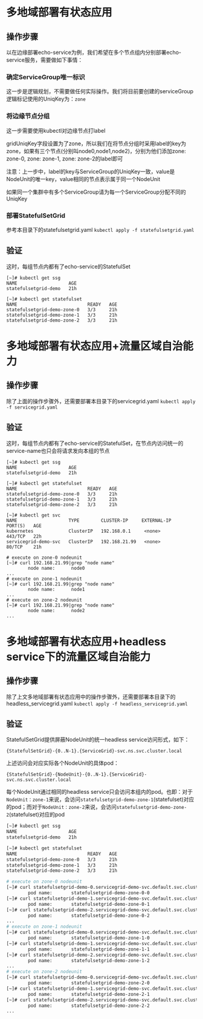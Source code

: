 # 多地域部署有状态应用

## 操作步骤

以在边缘部署echo-service为例，我们希望在多个节点组内分别部署echo-service服务，需要做如下事情：

### 确定ServiceGroup唯一标识

这一步是逻辑规划，不需要做任何实际操作。我们将目前要创建的serviceGroup逻辑标记使用的UniqKey为：`zone`

### 将边缘节点分组

这一步需要使用kubectl对边缘节点打label

gridUniqKey字段设置为了zone，所以我们在将节点分组时采用label的key为zone，如果有三个节点(分别叫node0,node1,node2)，分别为他们添加zone: zone-0, zone: zone-1, zone: zone-2的label即可

注意：上一步中，label的key与ServiceGroup的UniqKey一致，value是NodeUnit的唯一key，value相同的节点表示属于同一个NodeUnit

如果同一个集群中有多个ServiceGroup请为每一个ServiceGroup分配不同的UniqKey

### 部署StatefulSetGrid
参考本目录下的statefulsetgrid.yaml
`kubectl apply -f statefulsetgrid.yaml`

## 验证
这时，每组节点内都有了echo-service的StatefulSet
```
[~]# kubectl get ssg
NAME                   AGE
statefulsetgrid-demo   21h

[~]# kubectl get statefulset
NAME                          READY   AGE
statefulsetgrid-demo-zone-0   3/3     21h
statefulsetgrid-demo-zone-1   3/3     21h
statefulsetgrid-demo-zone-2   3/3     21h
```


# 多地域部署有状态应用+流量区域自治能力

## 操作步骤
除了上面的操作步骤外，还需要部署本目录下的servicegrid.yaml
`kubectl apply -f servicegrid.yaml`

## 验证
这时，每组节点内都有了echo-service的StatefulSet，在节点内访问统一的service-name也只会将请求发向本组的节点
```
[~]# kubectl get ssg
NAME                   AGE
statefulsetgrid-demo   21h

[~]# kubectl get statefulset
NAME                          READY   AGE
statefulsetgrid-demo-zone-0   3/3     21h
statefulsetgrid-demo-zone-1   3/3     21h
statefulsetgrid-demo-zone-2   3/3     21h

[~]# kubectl get svc
NAME                   TYPE        CLUSTER-IP     EXTERNAL-IP   PORT(S)   AGE
kubernetes             ClusterIP   192.168.0.1     <none>        443/TCP   22h
servicegrid-demo-svc   ClusterIP   192.168.21.99   <none>        80/TCP    21h

# execute on zone-0 nodeunit
[~]# curl 192.168.21.99|grep "node name"
        node name:      node0
...
# execute on zone-1 nodeunit
[~]# curl 192.168.21.99|grep "node name"
        node name:      node1
...
# execute on zone-2 nodeunit
[~]# curl 192.168.21.99|grep "node name"
        node name:      node2
...
```

# 多地域部署有状态应用+headless service下的流量区域自治能力

## 操作步骤
除了上文多地域部署有状态应用中的操作步骤外，还需要部署本目录下的headless_servicegrid.yaml
`kubectl apply -f headless_servicegrid.yaml`

## 验证
StatefulSetGrid提供屏蔽NodeUnit的统一headless service访问形式，如下：

```
{StatefulSetGrid}-{0..N-1}.{ServiceGrid}-svc.ns.svc.cluster.local
```

上述访问会对应实际各个NodeUnit的具体pod：

```
{StatefulSetGrid}-{NodeUnit}-{0..N-1}.{ServiceGrid}-svc.ns.svc.cluster.local
```

每个NodeUnit通过相同的headless service只会访问本组内的pod。也即：对于`NodeUnit：zone-1`来说，会访问`statefulsetgrid-demo-zone-1`(statefulset)对应的pod；而对于`NodeUnit：zone-2`来说，会访问`statefulsetgrid-demo-zone-2`(statefulset)对应的pod

```bash
[~]# kubectl get ssg
NAME                   AGE
statefulsetgrid-demo   21h

[~]# kubectl get statefulset
NAME                          READY   AGE
statefulsetgrid-demo-zone-0   3/3     21h
statefulsetgrid-demo-zone-1   3/3     21h
statefulsetgrid-demo-zone-2   3/3     21h

# execute on zone-0 nodeunit
[~]# curl statefulsetgrid-demo-0.servicegrid-demo-svc.default.svc.cluster.local|grep "pod name"
        pod name:       statefulsetgrid-demo-zone-0-0
[~]# curl statefulsetgrid-demo-1.servicegrid-demo-svc.default.svc.cluster.local|grep "pod name"
        pod name:       statefulsetgrid-demo-zone-0-1
[~]# curl statefulsetgrid-demo-2.servicegrid-demo-svc.default.svc.cluster.local|grep "pod name"
        pod name:       statefulsetgrid-demo-zone-0-2
...
# execute on zone-1 nodeunit
[~]# curl statefulsetgrid-demo-0.servicegrid-demo-svc.default.svc.cluster.local|grep "pod name"
        pod name:       statefulsetgrid-demo-zone-1-0
[~]# curl statefulsetgrid-demo-1.servicegrid-demo-svc.default.svc.cluster.local|grep "pod name"
        pod name:       statefulsetgrid-demo-zone-1-1
[~]# curl statefulsetgrid-demo-2.servicegrid-demo-svc.default.svc.cluster.local|grep "pod name"
        pod name:       statefulsetgrid-demo-zone-1-2
...
# execute on zone-2 nodeunit
[~]# curl statefulsetgrid-demo-0.servicegrid-demo-svc.default.svc.cluster.local|grep "pod name"
        pod name:       statefulsetgrid-demo-zone-2-0
[~]# curl statefulsetgrid-demo-1.servicegrid-demo-svc.default.svc.cluster.local|grep "pod name"
        pod name:       statefulsetgrid-demo-zone-2-1
[~]# curl statefulsetgrid-demo-2.servicegrid-demo-svc.default.svc.cluster.local|grep "pod name"
        pod name:       statefulsetgrid-demo-zone-2-2
...
```